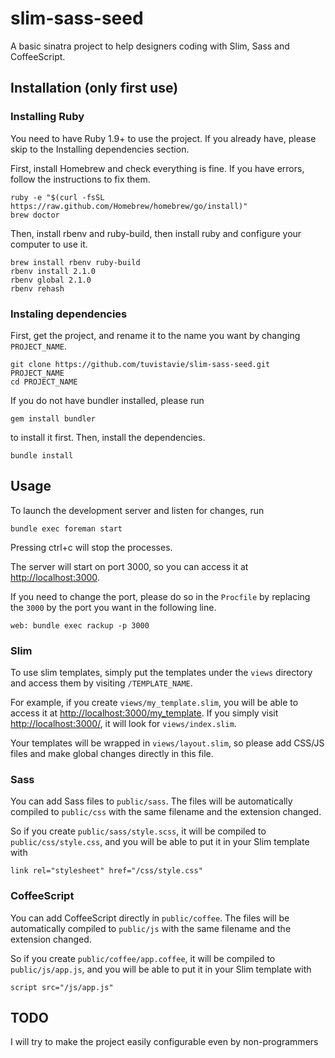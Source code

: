 # slim-sass-seed

A basic sinatra project to help designers coding with Slim, Sass and CoffeeScript.

## Installation (only first use)

### Installing Ruby

You need to have Ruby 1.9+ to use the project. 
If you already have, please skip to the Installing dependencies section.

First, install Homebrew and check everything is fine. 
If you have errors, follow the instructions to fix them.

```
ruby -e "$(curl -fsSL https://raw.github.com/Homebrew/homebrew/go/install)"
brew doctor
```

Then, install rbenv and ruby-build, then install ruby and configure your computer to use it.

```
brew install rbenv ruby-build
rbenv install 2.1.0
rbenv global 2.1.0
rbenv rehash
```

### Instaling dependencies

First, get the project, and rename it to the name you want by changing `PROJECT_NAME`.

```
git clone https://github.com/tuvistavie/slim-sass-seed.git PROJECT_NAME
cd PROJECT_NAME
```

If you do not have bundler installed, please run 

```
gem install bundler
```

to install it first. Then, install the dependencies.

```
bundle install
```

## Usage

To launch the development server and listen for changes, run

```
bundle exec foreman start
```

Pressing ctrl+c will stop the processes.

The server will start on port 3000, so you can access it at [http://localhost:3000](http://localhost:3000).

If you need to change the port, please do so in the `Procfile` by replacing the `3000` by the port you want in the following line.

```
web: bundle exec rackup -p 3000
```

### Slim 

To use slim templates, simply put the templates under the `views` directory and access them by visiting `/TEMPLATE_NAME`.

For example, if you create `views/my_template.slim`, you will be able to access it at [http://localhost:3000/my_template](http://localhost:3000/my_template). If you simply visit [http://localhost:3000/](http://localhost:3000/), it will look for `views/index.slim`.

Your templates will be wrapped in `views/layout.slim`, so please add CSS/JS files and make global changes directly in this file.

### Sass

You can add Sass files to `public/sass`. The files will be automatically compiled to `public/css` with the same filename and the extension changed.

So if you create `public/sass/style.scss`, it will be compiled to `public/css/style.css`, and you will be able to put it in your Slim template with

```
link rel="stylesheet" href="/css/style.css"
```

### CoffeeScript

You can add CoffeeScript directly in `public/coffee`. The files will be automatically compiled to `public/js` with the same filename and the extension changed.

So if you create `public/coffee/app.coffee`, it will be compiled to `public/js/app.js`, and you will be able to put it in your Slim template with

```
script src="/js/app.js"
```

## TODO

I will try to make the project easily configurable even by non-programmers
